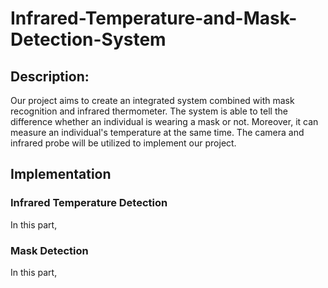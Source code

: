 # Infrared-Temperature-and-Mask-Detection-System

## Description:
Our project aims to create an integrated system combined with mask recognition and infrared thermometer. The system is able to tell the difference whether an individual is wearing a mask or not. Moreover, it can measure an individual's temperature at the same time. The camera and infrared probe will be utilized to implement our project.

## Implementation
### Infrared Temperature Detection
In this part, 


### Mask Detection
In this part, 
